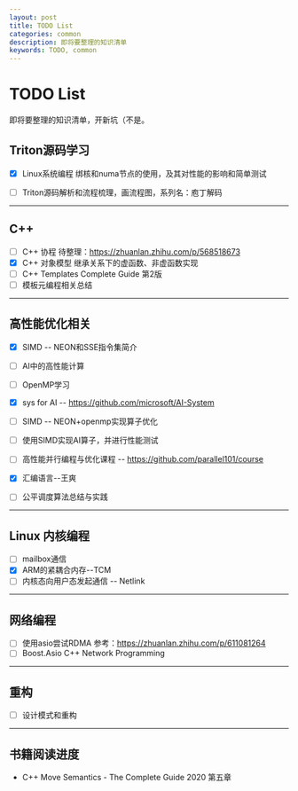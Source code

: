```yaml
---
layout: post
title: TODO List
categories: common
description: 即将要整理的知识清单
keywords: TODO, common
---
```

# TODO List

即将要整理的知识清单，开新坑（不是。

## Triton源码学习

- [x] Linux系统编程 绑核和numa节点的使用，及其对性能的影响和简单测试
- [ ] Triton源码解析和流程梳理，画流程图，系列名：庖丁解码


------------

## C++

- [ ] C++ 协程  待整理：https://zhuanlan.zhihu.com/p/568518673
- [x] C++ 对象模型 继承关系下的虚函数、非虚函数实现
- [ ] C++ Templates Complete Guide 第2版
- [ ] 模板元编程相关总结

------------

## 高性能优化相关

- [x] SIMD -- NEON和SSE指令集简介
- [ ] AI中的高性能计算
- [ ] OpenMP学习
- [x] sys for AI -- https://github.com/microsoft/AI-System
- [ ] SIMD -- NEON+openmp实现算子优化
- [ ] 使用SIMD实现AI算子，并进行性能测试
- [ ] 高性能并行编程与优化课程 -- https://github.com/parallel101/course
- [x] 汇编语言--王爽
- [ ] 公平调度算法总结与实践


-----------
## Linux 内核编程

- [ ] mailbox通信
- [x] ARM的紧耦合内存--TCM
- [ ] 内核态向用户态发起通信 -- Netlink

-----------
## 网络编程

- [ ] 使用asio尝试RDMA 参考：https://zhuanlan.zhihu.com/p/611081264
- [ ] Boost.Asio C++ Network Programming

-----------

## 重构

- [ ] 设计模式和重构 

-----------

## 书籍阅读进度
- C++ Move Semantics - The Complete Guide 2020 第五章